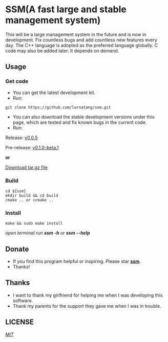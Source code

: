 # SSM(A fast large and stable management system)

  This will be a large management system in the future and is now in development. 
  Fix countless bugs and add countless new features every day. 
  The C++ language is adopted as the preferred language globally. 
  C code may also be added later. It depends on demand.

## Usage

### Get code
- You can get the latest development kit. 
- Run:
```text
git clone https://github.com/lornatang/ssm.git
```

- You can also download the stable development versions under this page, which are tested and fix known bugs in the current code.
- Run:

Release:
[v0.0.5](https://github.com/Lornatang/ssm/releases/tag/v0.0.5)

Pre-release:
[v0.1.0-beta.1](https://github.com/Lornatang/ssm/releases/tag/v0.1.0-beta.1)

**or**

[Download tar.gz file](https://github.com/Lornatang/ssm/archive/v0.0.5.tar.gz)

### Build
```text
cd ${ssm}
mkdir build && cd build
cmake .. or ccmake ..
```

### Install
```text
make && sudo make install
```
*open terminal run **ssm -h** or **ssm --help***
## Donate

- If you find this program helpful or inspiring. Please star **[ssm](https://github.com/Lornatang/ssm)**.
- Thanks!

## Thanks

- I want to thank my girlfriend for helping me when I was developing this software.
- Thank my parents for the support they gave me when I was in trouble.

## LICENSE

*[MIT](https://github.com/Lornatang/ssm/blob/master/LICENSE)*

